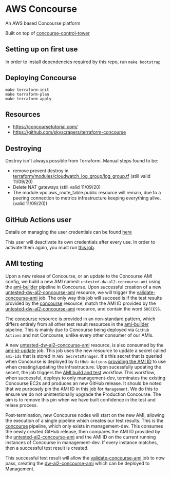 # AWS Concourse

An AWS based Concourse platform

Built on top of [concourse-control-tower](https://github.com/dwp/concourse-control-tower)

## Setting up on first use

In order to install dependencies required by this repo, run `make bootstrap`

## Deploying Concourse

```
make terraform-init
make terraform-plan
make terraform-apply
```

## Resources

* https://concoursetutorial.com/
* https://github.com/skyscrapers/terraform-concourse

## Destroying
Destroy isn't always possible from Terraform. Manual steps found to be:
- remove prevent destroy in [terraform/modules/cloudwatch_log_group/log_group.tf](terraform/modules/cloudwatch_log_group/log_group.tf) (still valid 11/09/20)
- Delete NAT gateways (still valid 11/09/20)
- The module.vpc.aws_route_table.public resource will remain, due to a peering connection to metrics infrastructure keeping everything alive. (valid 11/09/20))

## GitHub Actions user

Details on managing the user credentials can be found [here](https://git.ucd.gpn.gov.uk/dip/aws-common-infrastructure/wiki/Manual-CI-Credential-Rotation#github-actions-user)

This user will deactivate its own credentials after every use.  In order to activate them again, you must run [this job](https://ci.dataworks.dwp.gov.uk/teams/dataworks/pipelines/concourse-admin?group=credentials).


## AMI testing

Upon a new releae of Concourse, or an update to the Concourse AMI config, we build a new AMI named: `untested-dw-al2-concourse-ami` using the [ami-builder](https://ci.dataworks.dwp.gov.uk/teams/dataworks/pipelines/ami-builder) pipeline in Concourse.  Upon successful creation of a new [untested-dw-al2-concourse-ami](https://ci.dataworks.dwp.gov.uk/teams/dataworks/pipelines/ami-builder/resources/untested-dw-al2-concourse-ami) resource, we will trigger the [validate-concourse-ami](https://ci.dataworks.dwp.gov.uk/teams/dataworks/pipelines/ami-builder/jobs/validate-concourse-ami) job.  The only way this job will succeed is if the test results provided by the [concourse](https://ci.dataworks.dwp.gov.uk/teams/dataworks/pipelines/ami-builder/resources/concourse) resource, match the AMI ID provided by the [untested-dw-al2-concourse-ami](https://ci.dataworks.dwp.gov.uk/teams/dataworks/pipelines/ami-builder/resources/untested-dw-al2-concourse-ami) resource, and contain the word `SUCCESS`.

The [concourse](https://ci.dataworks.dwp.gov.uk/teams/dataworks/pipelines/ami-builder/resources/concourse) resource is provided in an non-standard pattern, which differs entirely from all other test result resources in the [ami-builder](https://ci.dataworks.dwp.gov.uk/teams/dataworks/pipelines/ami-builder) pipeline.  This is mainly due to Concourse being deployed via `GitHub Actions` and not Concourse, unlike every other consumer of our AMIs.

A new [untested-dw-al2-concourse-ami](https://ci.dataworks.dwp.gov.uk/teams/dataworks/pipelines/ami-builder/resources/untested-dw-al2-concourse-ami) resource, is also consumed by the [ami-id-update](https://ci.dataworks.dwp.gov.uk/teams/dataworks/pipelines/concourse-admin?group=ami-id-update) job.  This job uses the new resource to update a secret called `ami-ids` that is stored in `AWS SecretsManager`.  It's this secret that is queried when Concourse is deployed by `GitHub Actions` [providing the AMI ID](https://github.com/dwp/aws-concourse/blob/ec998340d217353c83f8c4886b618f40de152fe5/terraform/deploy/terraform.tf.j2#L162) to use when creating/updating the infrastructure.  Upon sucessfully updating the secert, the job triggers the [AMI build and test](https://github.com/dwp/aws-concourse/actions/workflows/ami-test-apply.yml) workflow.  This workflow, when successful, deploys to only management-dev, terminates the existing Concourse EC2s and produces an new GitHub release.
It should be noted that we purposely pin the AMI ID in this job for `Management`.  We do this to ensure we do not unintentionally upgrade the Production Concourse.  The aim is to remove this pin when we have built confidence in the test and relase process.

Post-termination, new Concourse nodes will start on the new AMI, allowing the execution of a single pipeline which creates our test results.  This is the [concourse](https://ci.wip.dataworks.dwp.gov.uk/teams/dataworks/pipelines/concourse) pipeline, which only exists in management-dev.  This consumes the newly created GitHub release, then compares the AMI ID provided by the [untested-al2-concourse-ami](https://ci.wip.dataworks.dwp.gov.uk/teams/dataworks/pipelines/concourse/resources/untested-al2-concourse-ami) and the AMI ID on the current running instances of Concourse in management-dev.  If every instance matches, then a successful test result is created.

This successful test result will allow the [validate-concourse-ami](https://ci.dataworks.dwp.gov.uk/teams/dataworks/pipelines/ami-builder/jobs/validate-concourse-ami) job to now pass, creating the [dw-al2-concourse-ami](https://ci.dataworks.dwp.gov.uk/teams/dataworks/pipelines/ami-builder/jobs/dw-al2-concourse-ami) which can be deployed to Management.
